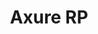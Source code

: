 ---
title: Axure RP
intro: The industry standard tool for creating wireframes and interactive prototypes.
linkurl: http://www.axure.com
tags:
- Wireframes
- Diagrams
- Prototypes
logo: "axure.png"
---
